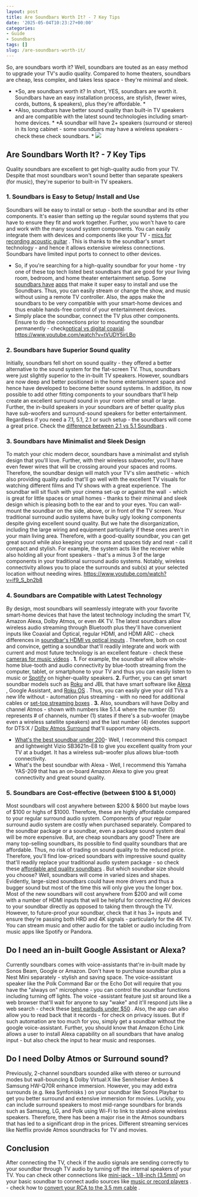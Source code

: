 ```yaml
---
layout: post
title: Are Soundbars Worth It? - 7 Key Tips
date: '2025-05-04T10:23:27+00:00'
categories:
- Guide
- Soundbars
tags: []
slug: /are-soundbars-worth-it/
---
```


So, are soundbars worth it? Well, soundbars are touted as an easy method to upgrade your TV's audio quality. Compared to home theaters, soundbars are cheap, less complex, and takes less space - they're minimal and sleek.
- *So, are soundbars worth it? In short, YES, soundbars are worth it. Soundbars have an easy installation process, are stylish, (fewer wires, cords, buttons, & speakers), plus they're affordable. *
- *Also, soundbars have better sound quality than built-in TV speakers and are compatible with the latest sound technologies including smart-home devices. *
*A soundbar will have 2+ speakers (surround or stereo) in its long cabinet - some soundbars may have a wireless speakers - check these check soundbars. *
![](/assets/img/03/Are-Soundbars-Worth-It-300x200.jpg)
## Are Soundbars Worth It? - 7 Key Tips
Quality soundbars are excellent to get high-quality audio from your TV. Despite that most soundbars won't sound better than separate speakers (for music), they're superior to built-in TV speakers.
### 1. Soundbars is Easy to Setup/ Install and Use
Soundbars will be easy to install or setup - both the soundbar and its other components. It's easier than setting up the regular sound systems that you have to ensure they fit and work together.
Further, you won't have to care and work with the many sound system components. You can easily integrate them with devices and components like your TV -
[mics for recording acoustic guitar](https://pestpolicy.com/best-mics-for-recording-acoustic-guitar/)
.
This is thanks to the soundbar's smart technology - and hence it allows extensive wireless connections. Soundbars have limited input ports to connect to other devices.
- So, if you're searching for a high-quality soundbar for your home - try one of these top tech listed best soundbars that are good for your living room, bedroom, and home theater entertainment setup.
Some
[soundbars have](https://appcrawlr.com/android-apps/best-apps-sound-bar)
[apps](https://appcrawlr.com/android-apps/best-apps-sound-bar)
that make it super easy to install and use the Soundbars. Thus, you can easily stream or change the show, and music without using a remote TV controller.
Also, the apps make the soundbars to be very compatible with your smart-home devices and thus enable hands-free control of your entertainment devices.
- Simply place the soundbar, connect the TV plus other components. Ensure to do the connections prior to mounting the soundbar permanently - check[optical vs digital coaxial](https://www.lifewire.com/coaxial-vs-optical-digital-cable-3134605).
https://www.youtube.com/watch?v=tVUDY5irLBo
### 2. Soundbars have Superior Sound quality
Initially, soundbars fell short on sound quality - they offered a better alternative to the sound system for the flat-screen TV. Thus, soundbars were just slightly superior to the in-built TV speakers.
However, soundbars are now deep and better positioned in the home entertainment space and hence have developed to become better sound systems.
In addition, its now possible to add other fitting components to your soundbars that'll help create an excellent surround sound in your room either small or large.
Further, the in-build speakers in your soundbars are of better quality plus have sub-woofers and surround-sound speakers for better entertainment.
Regardless if you need a 7.1, 5.1, 2.1 or such setup - the soundbars will come a great price. Check the
[difference between 2.1 vs 5.1 Soundbars](https://pestpolicy.com/2-1-vs-5-1-soundbar/)
.
### 3. Soundbars have Minimalist and Sleek Design
To match your chic modern decor, soundbars have a minimalist and stylish design that you'll love. Further, with their wireless subwoofer, you'll have even fewer wires that will be crossing around your spaces and rooms.
Therefore, the soundbar design will match your TV's slim aesthetic - which also providing quality audio that'll go well with the excellent TV visuals for watching different films and TV shows with a great experience.
The soundbar will sit flush with your cinema set-up or against the wall  - which is great for little spaces or small homes - thanks to their minimal and sleek design which is pleasing both to the ear and to your eyes. You can wall-mount the soundbar on the side, above, or in front of the TV screen.
Your traditional surround audio systems have bulky ugly looking components despite giving excellent sound quality. But we hate the disorganization, including the large wiring and equipment particularly if these ones aren't in your main living area.
Therefore, with a good-quality soundbar, you can get great sound while also keeping your rooms and spaces tidy and neat - call it compact and stylish.
For example, the system acts like the receiver while also holding all your front speakers - that's a minus 3 of the large components in your traditional surround audio systems. Notably, wireless connectivity allows you to place the surrounds and sub(s) at your selected location without needing wires.
https://www.youtube.com/watch?v=if9_S_bn2b8
### 4. Soundbars are Compatible with Latest Technology
By design, most soundbars will seamlessly integrate with your favorite smart-home devices that have the latest technology including the smart TV, Amazon Alexa, Dolby Atmos, or even 4K TV.
The latest soundbars allow wireless audio streaming through Bluetooth plus they'll have convenient inputs like Coaxial and Optical, regular HDMI, and HDMI ARC - check differences in
[soundbar's HDMI vs optical inputs](https://pestpolicy.com/soundbar-optical-vs-hdmi/)
.
Therefore, both on cost and convince, getting a soundbar that'll readily integrate and work with current and most future technology is an excellent feature - check these
[cameras for music videos](https://pestpolicy.com/best-camera-for-music-videos/)
.
**1.**
For example, the soundbar will allow whole-home blue-tooth and audio connectivity by blue-tooth streaming from the computer, tablet, or smartphone to your TV and thus you can easily listen to music or
[Spotify](https://www.wired.com/story/spotify-tips-and-tricks/)
on higher-quality speakers.
**2.**
Further, you can get smart soundbar models such as
[Roku](https://pestpolicy.com/roku-smart-soundbar-review/)
and JBL that have smart software like
[Alexa](https://www.sony.com/electronics/support/articles/00226270)
, Google Assistant, and
[Roku OS](https://en.wikipedia.org/wiki/Roku)
. Thus, you can easily give your old TVs a new life without - automation plus streaming - with no need for additional cables or
[set-top streaming boxes](https://pestpolicy.com/best-streaming-devices-for-live-tv/)
.
**3.**
Also, soundbars will have Dolby and channel Atmos - shown with numbers like 5.1.4 where the number (5) represents # of channels, number (1) states if there's a sub-woofer (maybe even a wireless satellite speakers) and the last number (4) denotes support for DTS:X /
[Dolby Atmos Surround](https://en.wikipedia.org/wiki/Dolby_Atmos)
that'll support many objects.
- [What's the best soundbar under 200](https://pestpolicy.com/best-soundbar-under-200/)- Well, I recommend this compact and lightweight Vizio SB3621n-E8 to give you excellent quality from your TV at a budget. It has a wireless sub-woofer plus allows blue-tooth connectivity.
- What's the best soundbar with Alexa - Well, I recommend this Yamaha YAS-209 that has an on-board Amazon Alexa to give you great connectivity and great sound quality.
### 5. Soundbars are Cost-effective (between $100 & $1,000)
Most soundbars will cost anywhere between $200 & $600 but maybe lows of $100 or highs of $1000. Therefore, these are highly affordable compared to your regular surround audio system.
Components of your regular surround audio system are costly when purchased separately. Compared to the soundbar package or a soundbar, even a package sound system deal will be more expensive.
But, are cheap soundbars any good? There are many top-selling soundbars, its possible to find quality soundbars that are affordable. Thus, no risk of trading on sound quality to the reduced price.
Therefore, you'll find low-priced soundbars with impressive sound quality that'll readily replace your traditional audio system package - so check these
[affordable and quality soundbars](https://pestpolicy.com/best-soundbars-for-the-money/)
.
But which soundbar size should you choose? Well, soundbars will come in varied sizes and shapes. Evidently, large-sized soundbars could have more drivers and thus a bugger sound but most of the time this will only give you the longer box.
Most of the new soundbars will cost anywhere from $200 and will come with a number of HDMI inputs that will be helpful for connecting AV devices to your soundbar directly as opposed to taking them through the TV.
However, to future-proof your soundbar, check that it has 3+ inputs and ensure they're passing both HRD and 4K signals - particularly for the 4K TV. You can stream music and other audio for the tablet or audio including from music apps like Spotify or Pandora.
## Do I need an in-built Google Assistant or Alexa?
Currently soundbars comes with voice-assistants that're in-built made by
Sonos Beam, Google or Amazon. Don't have to purchase soundbar plus a Nest Mini separately - stylish and saving space.
The voice-assistant speaker like the
Polk Command Bar
or the Echo Dot will require that you have the "always on" microphone - you can control the soundbar functions including turning off lights.
The voice -assistant feature just sit around like a web browser that'll wait for anyone to say "wake" and it'll respond juts like a web search - check these
[best earbuds under $50](https://pestpolicy.com/best-earbuds-under-50/)
.
Also, the app can also allow you to read back that it records - for check on privacy issues. But if such automation are too much for you, simply get a soundbar without the google voice-assistant.
Further, you should know that
Amazon Echo Link
allows a user to install Alexa capability on all soundbars that have analog input - but also check the input to hear music and responses.
## Do I need Dolby Atmos or Surround sound?
Previously, 2-channel soundbars sounded alike with stereo or surround modes but wall-bouncing & Dolby Virtual:X like
Sennheiser Ambeo & Samsung HW-Q70R
enhance immersion.
However, you may add extra surrounds (e.g.
Ikea Synfonisks
) on your soundbar like
Sonos Playbar
to get you better surround and extensive immersion for movies.
Luckily, you can include surround speakers to most mid-range soundbars for brands such as Samsung, LG, and Polk using Wi-Fi to link to stand-alone wireless speakers.
Therefore, there has been a major rise in the Atmos soundbars that has led to a significant drop in the prices. Different streaming services like
Netflix
provide
Atmos soundtracks for TV and movies.
## Conclusion
After connecting the TV, check if the audio signals are sending correctly to your soundbar through TV audio by turning off the internal speakers of your TV.
You can check other connections like
[mini-jack - 1/8-inch (3.5mm)](http://encyclopedia2.thefreedictionary.com/3.5mm+jack)
on your basic soundbar to connect audio sources like
[music or record players](https://pestpolicy.com/best-record-player-under-100/)
. - check how to
[convert your RCA to the 3.5 mm cable](https://www.instructables.com/id/How-to-Make-a-RCA-to-35mm-Cable/)
.
